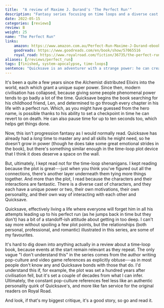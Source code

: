```yaml
---
title:  "A review of Maxime J. Durand's 'The Perfect Run'"
description: "Fantasy series focusing on time loops and a diverse cast of super-powered characters trying to save the world... or end it. Great characterisation and imaginative powers: awesome."
date: 2022-05-15
categories: [reviews]
review: B
weight: 25
name: "The Perfect Run"
links:
    amazon: https://www.amazon.com.au/Perfect-Run-Maxime-J-Durand-ebook/dp/B08WL8CS8B
    goodreads: https://www.goodreads.com/en/book/show/57065516
    royal_road: https://www.royalroad.com/fiction/36735/the-perfect-run
aliases: [/reviews/perfect_run]
tags: [finished, system-apocalypse, time-loops]
sentence: "Quicksave is an adventurer with a strange power: he can create a save-point in time and redo his life whenever he dies."
---
```



It's been a quite a few years since the Alchemist distributed Elixirs into the world, each which grant a unique super power. Since then, modern civilisation has collapsed, because giving some people phenomenal power tends to go badly a lot of the time. Quicksave begins the book searching for his childhood friend, Len, and determined to go through every chapter in his life with a perfect run. Which, as you might have guessed from the hero name, is possible thanks to his ability to set a checkpoint in time he can revert to on death. He can also pause time for up to ten seconds too, which helps get things done.

Now, this isn't progression fantasy as I would normally read. Quicksave has already had a *long* time to master any and all skills he might need, so he doesn't grow in power (though he does take some great emotional strides in the book), but there's something similar enough in the time-loop plot device that I think it does deserve a space on the wall. 

But, ultimately, I kept read not for the time-loop shenanigans. I kept reading because the plot is great---just when you think you've figured out all the connections, there's another layer underneath them tying more things together. And more than the plot, I read because the characters and their interactions are fantastic. There is a diverse cast of characters, and they each have a unique power or two, their own motivations, their own personality, and their own way of interacting with each other and Quicksave.

Quicksave, effectively living a life where everyone will forget him in all his attempts leading up to his perfect run (as he jumps back in time but they don't) has a bit of a standoff-ish attitude about getting in too deep. I can't say more without spoiling a few plot points, but the relationships (both personal, professional, and romantic) illustrated in this series, are some of my favourites.

It's hard to dig down into anything actually in a review about a time-loop book, because events at the start remain relevant as they repeat. The only vague "I don't understand this" in the series comes from the author writing pop-culture and video game references as explicitly obtuse---as in most people don't know any and Quicksave bonds with those that do. I'd understand this if, for example, the plot was set a hundred years after civilisation fell, but it's set a couple of decades from what I can infer. Ultimately, the constant pop-culture references feel less like an authentic personality quirk of Quicksave's, and more like fan service for the original readers on Royal Road. 

And look, if that's my biggest critique, it's a good story, so go and read it.